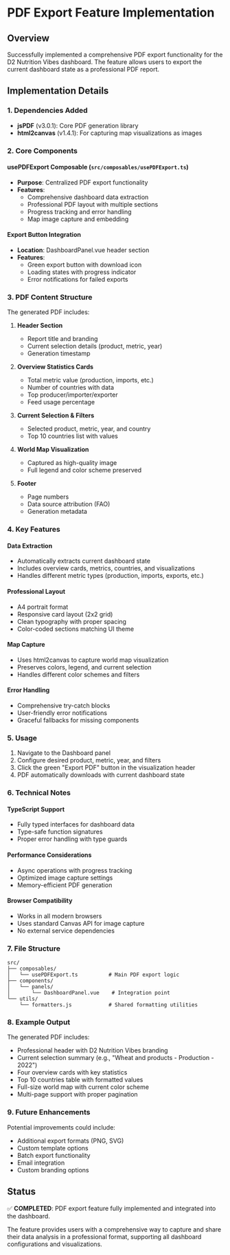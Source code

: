 # PDF Export Feature Implementation

## Overview

Successfully implemented a comprehensive PDF export functionality for the D2 Nutrition Vibes dashboard. The feature allows users to export the current dashboard state as a professional PDF report.

## Implementation Details

### 1. Dependencies Added
- **jsPDF** (v3.0.1): Core PDF generation library
- **html2canvas** (v1.4.1): For capturing map visualizations as images

### 2. Core Components

#### usePDFExport Composable (`src/composables/usePDFExport.ts`)
- **Purpose**: Centralized PDF export functionality
- **Features**:
  - Comprehensive dashboard data extraction
  - Professional PDF layout with multiple sections
  - Progress tracking and error handling
  - Map image capture and embedding

#### Export Button Integration
- **Location**: DashboardPanel.vue header section
- **Features**:
  - Green export button with download icon
  - Loading states with progress indicator
  - Error notifications for failed exports

### 3. PDF Content Structure

The generated PDF includes:

1. **Header Section**
   - Report title and branding
   - Current selection details (product, metric, year)
   - Generation timestamp

2. **Overview Statistics Cards**
   - Total metric value (production, imports, etc.)
   - Number of countries with data
   - Top producer/importer/exporter
   - Feed usage percentage

3. **Current Selection & Filters**
   - Selected product, metric, year, and country
   - Top 10 countries list with values

4. **World Map Visualization**
   - Captured as high-quality image
   - Full legend and color scheme preserved

5. **Footer**
   - Page numbers
   - Data source attribution (FAO)
   - Generation metadata

### 4. Key Features

#### Data Extraction
- Automatically extracts current dashboard state
- Includes overview cards, metrics, countries, and visualizations
- Handles different metric types (production, imports, exports, etc.)

#### Professional Layout
- A4 portrait format
- Responsive card layout (2x2 grid)
- Clean typography with proper spacing
- Color-coded sections matching UI theme

#### Map Capture
- Uses html2canvas to capture world map visualization
- Preserves colors, legend, and current selection
- Handles different color schemes and filters

#### Error Handling
- Comprehensive try-catch blocks
- User-friendly error notifications
- Graceful fallbacks for missing components

### 5. Usage

1. Navigate to the Dashboard panel
2. Configure desired product, metric, year, and filters
3. Click the green "Export PDF" button in the visualization header
4. PDF automatically downloads with current dashboard state

### 6. Technical Notes

#### TypeScript Support
- Fully typed interfaces for dashboard data
- Type-safe function signatures
- Proper error handling with type guards

#### Performance Considerations
- Async operations with progress tracking
- Optimized image capture settings
- Memory-efficient PDF generation

#### Browser Compatibility
- Works in all modern browsers
- Uses standard Canvas API for image capture
- No external service dependencies

### 7. File Structure

```
src/
├── composables/
│   └── usePDFExport.ts          # Main PDF export logic
├── components/
│   └── panels/
│       └── DashboardPanel.vue    # Integration point
└── utils/
    └── formatters.js            # Shared formatting utilities
```

### 8. Example Output

The generated PDF includes:
- Professional header with D2 Nutrition Vibes branding
- Current selection summary (e.g., "Wheat and products - Production - 2022")
- Four overview cards with key statistics
- Top 10 countries table with formatted values
- Full-size world map with current color scheme
- Multi-page support with proper pagination

### 9. Future Enhancements

Potential improvements could include:
- Additional export formats (PNG, SVG)
- Custom template options
- Batch export functionality
- Email integration
- Custom branding options

## Status

✅ **COMPLETED**: PDF export feature fully implemented and integrated into the dashboard.

The feature provides users with a comprehensive way to capture and share their data analysis in a professional format, supporting all dashboard configurations and visualizations.